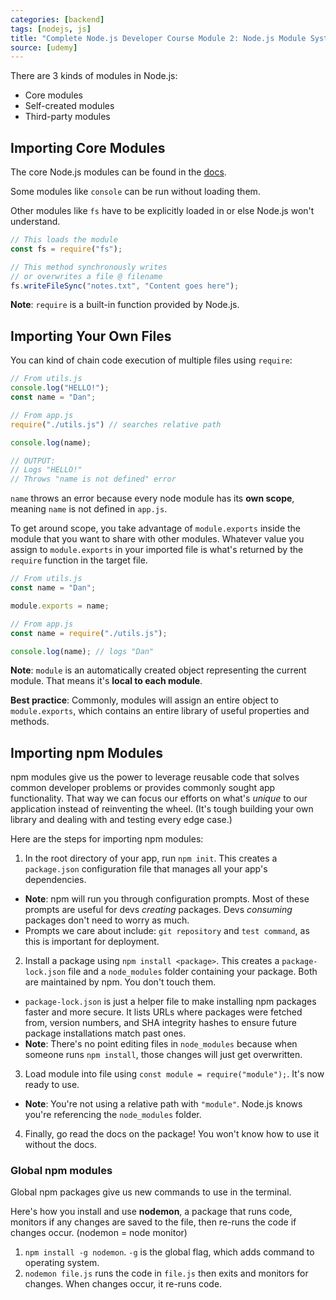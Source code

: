 ```yaml
---
categories: [backend]
tags: [nodejs, js]
title: "Complete Node.js Developer Course Module 2: Node.js Module System"
source: [udemy]
---
```


There are 3 kinds of modules in Node.js:
* Core modules
* Self-created modules
* Third-party modules

## Importing Core Modules

The core Node.js modules can be found in the [docs](https://nodejs.org/en/docs).

Some modules like `console` can be run without loading them.

Other modules like `fs` have to be explicitly loaded in or else Node.js won't understand.

```js
// This loads the module
const fs = require("fs");

// This method synchronously writes
// or overwrites a file @ filename
fs.writeFileSync("notes.txt", "Content goes here");
```

**Note**: `require` is a built-in function provided by Node.js.

## Importing Your Own Files

You can kind of chain code execution of multiple files using `require`:

```js
// From utils.js
console.log("HELLO!");
const name = "Dan";

// From app.js
require("./utils.js") // searches relative path

console.log(name);

// OUTPUT:
// Logs "HELLO!"
// Throws "name is not defined" error
```

`name` throws an error because every node module has its **own scope**, meaning `name` is not defined in `app.js`.

To get around scope, you take advantage of `module.exports` inside the module that you want to share with other modules. Whatever value you assign to `module.exports` in your imported file is what's returned by the `require` function in the target file.

```js
// From utils.js
const name = "Dan";

module.exports = name;

// From app.js
const name = require("./utils.js");

console.log(name); // logs "Dan"
```

**Note**: `module` is an automatically created object representing the current module. That means it's **local to each module**.

**Best practice**: Commonly, modules will assign an entire object to `module.exports`, which contains an entire library of useful properties and methods.

## Importing npm Modules

npm modules give us the power to leverage reusable code that solves common developer problems or provides commonly sought app functionality. That way we can focus our efforts on what's *unique* to our application instead of reinventing the wheel. (It's tough building your own library and dealing with and testing every edge case.)

Here are the steps for importing npm modules:

1. In the root directory of your app, run `npm init`. This creates a `package.json` configuration file that manages all your app's dependencies.
  * **Note**: npm will run you through configuration prompts. Most of these prompts are useful for devs *creating* packages. Devs *consuming* packages don't need to worry as much.
  * Prompts we care about include: `git repository` and `test command`, as this is important for deployment.

2. Install a package using `npm install <package>`. This creates a `package-lock.json` file and a `node_modules` folder containing your package. Both are maintained by npm. You don't touch them.
  * `package-lock.json` is just a helper file to make installing npm packages faster and more secure. It lists URLs where packages were fetched from, version numbers, and SHA integrity hashes to ensure future package installations match past ones.
  * **Note**: There's no point editing files in `node_modules` because when someone runs `npm install`, those changes will just get overwritten.

3. Load module into file using `const module = require("module");`. It's now ready to use.
  * **Note**: You're not using a relative path with `"module"`. Node.js knows you're referencing the `node_modules` folder.

4. Finally, go read the docs on the package! You won't know how to use it without the docs.

### Global npm modules

Global npm packages give us new commands to use in the terminal.

Here's how you install and use **nodemon**, a package that runs code, monitors if any changes are saved to the file, then re-runs the code if changes occur. (nodemon = node monitor)

1. `npm install -g nodemon`. `-g` is the global flag, which adds command to operating system.
2. `nodemon file.js` runs the code in `file.js` then exits and monitors for changes. When changes occur, it re-runs code.